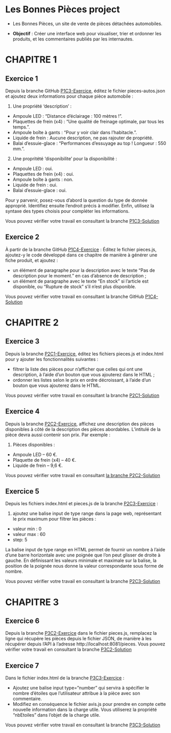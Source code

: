 # Les Bonnes Pièces project

- Les Bonnes Pièces, un site de vente de pièces détachées automobiles.

- **Objectif** : Créer une interface web pour visualiser, trier et ordonner les produits, et les commentaires publiés par les internautes.

# CHAPITRE 1

## Exercice 1

Depuis la branche GitHub [P1C3-Exercice](https://github.com/OpenClassrooms-Student-Center/7697016-Front-End.1/blob/P1C3-Exercice/pieces-autos.json), éditez le fichier pieces-autos.json et ajoutez deux informations pour chaque pièce automobile :

1. Une propriété ‘description’ :

- Ampoule LED : “Distance d’éclairage : 100 mètres !”.
- Plaquettes de frein (x4) : “Une qualité de freinage optimale, par tous les temps.”.
- Ampoule boîte à gants : “Pour y voir clair dans l’habitacle.”.
- Liquide de frein : Aucune description, ne pas rajouter de propriété.
- Balai d’essuie-glace : “Performances d’essuyage au top ! Longueur : 550 mm.”.

2. Une propritété ‘disponibilite’ pour la disponibilité :

- Ampoule LED : oui.
- Plaquettes de frein (x4) : oui.
- Ampoule boîte à gants : non.
- Liquide de frein : oui.
- Balai d’essuie-glace : oui.

Pour y parvenir, posez-vous d’abord la question du type de donnée approprié. Identifiez ensuite l’endroit précis à modifier. Enfin, utilisez la syntaxe des types choisis pour compléter les informations.

Vous pouvez vérifier votre travail en consultant la branche [P1C3-Solution](https://github.com/OpenClassrooms-Student-Center/7697016-Front-End.1/blob/P1C3-Solution/pieces-autos.json)

## Exercice 2

À partir de la branche GitHub [P1C4-Exercice](https://github.com/OpenClassrooms-Student-Center/7697016-Front-End.1/blob/P1C4-Exercice/pieces.js) :
Éditez le fichier pieces.js, ajoutez-y le code développé dans ce chapitre de manière à générer une fiche produit, et ajoutez :

- un élément de paragraphe pour la description avec le texte “Pas de description pour le moment.” en cas d’absence de description ;
- un élément de paragraphe avec le texte “En stock” si l’article est disponible, ou “Rupture de stock” s’il n’est plus disponible.

Vous pouvez vérifier votre travail en consultant la branche GitHub [P1C4-Solution](https://github.com/OpenClassrooms-Student-Center/7697016-Front-End.1/blob/P1C4-Solution/pieces.js)

# CHAPITRE 2

## Exercice 3

Depuis la branche [P2C1-Exercice](https://github.com/OpenClassrooms-Student-Center/7697016-Front-End.1/tree/P2C1-Exercice), éditez les fichiers pieces.js et index.html pour y ajouter les fonctionnalités suivantes :

- filtrer la liste des pièces pour n’afficher que celles qui ont une description, à l’aide d’un bouton que vous ajouterez dans le HTML ;
- ordonner les listes selon le prix en ordre décroissant, à l’aide d’un bouton que vous ajouterez dans le HTML.

Vous pouvez vérifier votre travail en consultant la branche [P2C1-Solution](https://github.com/OpenClassrooms-Student-Center/7697016-Front-End.1/tree/P2C1-Solution)

## Exercice 4

Depuis la branche [P2C2-Exercice](https://github.com/OpenClassrooms-Student-Center/7697016-Front-End.1/tree/P2C2-Exercice), affichez une description des pièces disponibles à côté de la description des pièces abordables. L’intitulé de la pièce devra aussi contenir son prix. Par exemple :

1. Pièces disponibles :

- Ampoule LED – 60 €.
- Plaquette de frein (x4) – 40 €.
- Liquide de frein – 9,6 €.

Vous pouvez vérifier votre travail en consultant [la branche P2C2-Solution](https://github.com/OpenClassrooms-Student-Center/7697016-Front-End.1/tree/P2C2-Solution)

## Exercice 5

Depuis les fichiers index.html et pieces.js de la branche [P2C3-Exercice](https://github.com/OpenClassrooms-Student-Center/7697016-Front-End.1/tree/P2C3-Exercice) :

1. ajoutez une balise input de type range dans la page web, représentant le prix maximum pour filtrer les pièces :

- valeur min : 0
- valeur max : 60
- step: 5

La balise input de type range en HTML permet de fournir un nombre à l’aide d’une barre horizontale avec une poignée que l’on peut glisser de droite à gauche. En définissant les valeurs minimale et maximale sur la balise, la position de la poignée nous donne la valeur correspondante sous forme de nombre.

Vous pouvez vérifier votre travail en consultant la branche [P2C3-Solution](https://github.com/OpenClassrooms-Student-Center/7697016-Front-End.1/tree/P2C3-Solution)

# CHAPITRE 3

## Exercice 6

Depuis la branche [P3C2-Exercice](https://github.com/OpenClassrooms-Student-Center/7697016-Front-End.1/tree/P3C2-Exercice) dans le fichier pieces.js, remplacez la ligne qui récupère les pièces depuis le fichier JSON, de manière à les récupérer depuis l’API à l’adresse http://localhost:8081/pieces.
Vous pouvez vérifier votre travail en consultant la branche [P3C2-Solution](https://github.com/OpenClassrooms-Student-Center/7697016-Front-End.1/tree/P3C2-Solution)

## Exercice 7

Dans le fichier index.html de la branche [P3C3-Exercice](https://github.com/OpenClassrooms-Student-Center/7697016-Front-End.1/tree/P3C3-Exercice) :

- Ajoutez une balise input type=”number” qui servira à spécifier le nombre d’étoiles que l’utilisateur attribue à la pièce avec son commentaire.
- Modifiez en conséquence le fichier avis.js pour prendre en compte cette nouvelle information dans la charge utile. Vous utiliserez la propriété “nbEtoiles” dans l’objet de la charge utile.

Vous pouvez vérifier votre travail en consultant la branche [P3C3-Solution](https://github.com/OpenClassrooms-Student-Center/7697016-Front-End.1/tree/P3C3-Solution)
